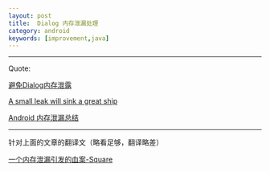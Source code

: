 ```yaml
---
layout: post
title:  Dialog 内存泄漏处理
category: android
keywords: [improvement,java]
---
```















---

Quote:

[避免Dialog内存泄露](https://www.zybuluo.com/SmartDengg/note/251076)


[A small leak will sink a great ship](https://medium.com/square-corner-blog/a-small-leak-will-sink-a-great-ship-efbae00f9a0f#.ysphcj4ws)

[Android 内存泄漏总结](https://yq.aliyun.com/articles/3009)

---

针对上面的文章的翻译文（略看足够，翻译略差）

[一个内存泄漏引发的血案-Square](https://github.com/hehonghui/android-tech-frontier/blob/master/issue-25/%E4%B8%80%E4%B8%AA%E5%86%85%E5%AD%98%E6%B3%84%E6%BC%8F%E5%BC%95%E5%8F%91%E7%9A%84%E8%A1%80%E6%A1%88-Square.md)

